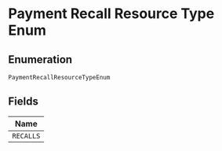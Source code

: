
# Payment Recall Resource Type Enum

## Enumeration

`PaymentRecallResourceTypeEnum`

## Fields

| Name |
|  --- |
| `RECALLS` |

